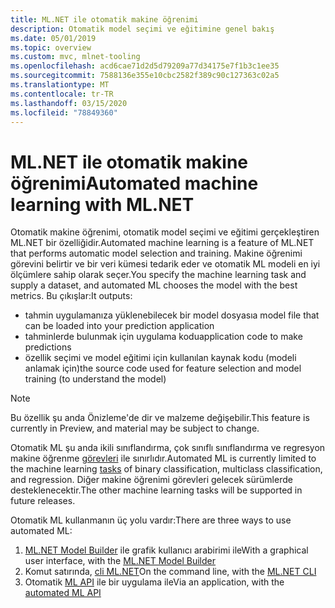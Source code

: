```yaml
---
title: ML.NET ile otomatik makine öğrenimi
description: Otomatik model seçimi ve eğitimine genel bakış
ms.date: 05/01/2019
ms.topic: overview
ms.custom: mvc, mlnet-tooling
ms.openlocfilehash: acd6cae71d2d5d79209a77d34175e7f1b3c1ee35
ms.sourcegitcommit: 7588136e355e10cbc2582f389c90c127363c02a5
ms.translationtype: MT
ms.contentlocale: tr-TR
ms.lasthandoff: 03/15/2020
ms.locfileid: "78849360"
---
```

# <a name="automated-machine-learning-with-mlnet"></a><span data-ttu-id="75b8f-103">ML.NET ile otomatik makine öğrenimi</span><span class="sxs-lookup"><span data-stu-id="75b8f-103">Automated machine learning with ML.NET</span></span>

<span data-ttu-id="75b8f-104">Otomatik makine öğrenimi, otomatik model seçimi ve eğitimi gerçekleştiren ML.NET bir özelliğidir.</span><span class="sxs-lookup"><span data-stu-id="75b8f-104">Automated machine learning is a feature of ML.NET that performs automatic model selection and training.</span></span> <span data-ttu-id="75b8f-105">Makine öğrenimi görevini belirtir ve bir veri kümesi tedarik eder ve otomatik ML modeli en iyi ölçümlere sahip olarak seçer.</span><span class="sxs-lookup"><span data-stu-id="75b8f-105">You specify the machine learning task and supply a dataset, and automated ML chooses the model with the best metrics.</span></span> <span data-ttu-id="75b8f-106">Bu çıkışlar:</span><span class="sxs-lookup"><span data-stu-id="75b8f-106">It outputs:</span></span>

- <span data-ttu-id="75b8f-107">tahmin uygulamanıza yüklenebilecek bir model dosyası</span><span class="sxs-lookup"><span data-stu-id="75b8f-107">a model file that can be loaded into your prediction application</span></span>
- <span data-ttu-id="75b8f-108">tahminlerde bulunmak için uygulama kodu</span><span class="sxs-lookup"><span data-stu-id="75b8f-108">application code to make predictions</span></span>
- <span data-ttu-id="75b8f-109">özellik seçimi ve model eğitimi için kullanılan kaynak kodu (modeli anlamak için)</span><span class="sxs-lookup"><span data-stu-id="75b8f-109">the source code used for feature selection and model training (to understand the model)</span></span>

> [!NOTE]
> <span data-ttu-id="75b8f-110">Bu özellik şu anda Önizleme'de dir ve malzeme değişebilir.</span><span class="sxs-lookup"><span data-stu-id="75b8f-110">This feature is currently in Preview, and material may be subject to change.</span></span>

<span data-ttu-id="75b8f-111">Otomatik ML şu anda ikili sınıflandırma, çok sınıflı sınıflandırma ve regresyon makine öğrenme [görevleri](resources/tasks.md) ile sınırlıdır.</span><span class="sxs-lookup"><span data-stu-id="75b8f-111">Automated ML is currently limited to the machine learning [tasks](resources/tasks.md) of binary classification, multiclass classification, and regression.</span></span> <span data-ttu-id="75b8f-112">Diğer makine öğrenimi görevleri gelecek sürümlerde desteklenecektir.</span><span class="sxs-lookup"><span data-stu-id="75b8f-112">The other machine learning tasks will be supported in future releases.</span></span>

<span data-ttu-id="75b8f-113">Otomatik ML kullanmanın üç yolu vardır:</span><span class="sxs-lookup"><span data-stu-id="75b8f-113">There are three ways to use automated ML:</span></span>

1. <span data-ttu-id="75b8f-114">[ML.NET Model Builder](automate-training-with-model-builder.md) ile grafik kullanıcı arabirimi ile</span><span class="sxs-lookup"><span data-stu-id="75b8f-114">With a graphical user interface, with the [ML.NET Model Builder](automate-training-with-model-builder.md)</span></span>
1. <span data-ttu-id="75b8f-115">Komut satırında, [cli ML.NET](automate-training-with-cli.md)</span><span class="sxs-lookup"><span data-stu-id="75b8f-115">On the command line, with the [ML.NET CLI](automate-training-with-cli.md)</span></span>
1. <span data-ttu-id="75b8f-116">Otomatik [ML API](how-to-guides/how-to-use-the-automl-api.md) ile bir uygulama ile</span><span class="sxs-lookup"><span data-stu-id="75b8f-116">Via an application, with the [automated ML API](how-to-guides/how-to-use-the-automl-api.md)</span></span>
